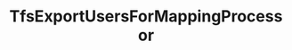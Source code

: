 ---
optionsClassName: TfsExportUsersForMappingProcessorOptions
optionsClassFullName: MigrationTools.Processors.TfsExportUsersForMappingProcessorOptions
configurationSamples:
- name: defaults
  description: 
  code: There are no defaults! Check the sample for options!
  sampleFor: MigrationTools.Processors.TfsExportUsersForMappingProcessorOptions
- name: sample
  description: 
  code: There is no sample, but you can check the classic below for a general feel.
  sampleFor: MigrationTools.Processors.TfsExportUsersForMappingProcessorOptions
- name: classic
  description: 
  code: >-
    {
      "$type": "TfsExportUsersForMappingProcessorOptions",
      "Enabled": false,
      "WIQLQuery": null,
      "OnlyListUsersInWorkItems": true,
      "SourceName": null,
      "TargetName": null
    }
  sampleFor: MigrationTools.Processors.TfsExportUsersForMappingProcessorOptions
description: ExportUsersForMappingContext is a tool used to create a starter mapping file for users between the source and target systems. Use `ExportUsersForMappingConfig` to configure.
className: TfsExportUsersForMappingProcessor
typeName: Processors
architecture: 
options:
- parameterName: Enabled
  type: Boolean
  description: If set to `true` then the processor will run. Set to `false` and the processor will not run.
  defaultValue: missing XML code comments
- parameterName: OnlyListUsersInWorkItems
  type: Boolean
  description: missing XML code comments
  defaultValue: missing XML code comments
- parameterName: SourceName
  type: String
  description: missing XML code comments
  defaultValue: missing XML code comments
- parameterName: TargetName
  type: String
  description: missing XML code comments
  defaultValue: missing XML code comments
- parameterName: WIQLQuery
  type: String
  description: missing XML code comments
  defaultValue: missing XML code comments
status: ready
processingTarget: Work Items
classFile: /src/MigrationTools.Clients.TfsObjectModel/Processors/TfsExportUsersForMappingProcessor.cs
optionsClassFile: /src/MigrationTools.Clients.TfsObjectModel/Processors/TfsExportUsersForMappingProcessorOptions.cs

redirectFrom:
- /Reference/Processors/TfsExportUsersForMappingProcessorOptions/
layout: reference
toc: true
permalink: /Reference/Processors/TfsExportUsersForMappingProcessor/
title: TfsExportUsersForMappingProcessor
categories:
- Processors
- 
topics:
- topic: notes
  path: /docs/Reference/Processors/TfsExportUsersForMappingProcessor-notes.md
  exists: false
  markdown: ''
- topic: introduction
  path: /docs/Reference/Processors/TfsExportUsersForMappingProcessor-introduction.md
  exists: false
  markdown: ''

---